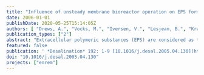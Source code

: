 ```yaml
---
title: "Influence of unsteady membrane bioreactor operation on EPS formation and filtration resistance"
date: 2006-01-01
publishDate: 2020-05-25T15:14:05Z
authors: [ "Drews, A.", "Vocks, M.", "Iversen, V.", "Lesjean, B.", "Kraume, M." ]
publication_types: ["2"]
abstract: "Extracellular polymeric substances (EPS) are considered as the major cause of membrane fouling in membranebioreactors. Recent studies have revealed a linear relationship between fouling rate (increase of filtration resistanceover time) and polysaccharide (PS) concentration [1]. Several factors like the type of wastewater, sludge loading rate, sludge age, MLSS concentration, and mechanical stress are known to influence the concentration of dissolved EPS. Also, unsteady states like intermittent feeding or shifts in the oxygen supply have been identified as additionalfactors leading to an increase in EPS formation or to a change in its fouling propensity. However, no systematicinvestigation to quantify such influences has been undertaken so far. This study is aimed at determining the influenceof discontinuous excess sludge withdrawal often applied in small decentralised plants and resulting unsteady loadingrates on EPS formation and filtration resistance. The general trend of increased fouling rate at higher PS concentrationsis confirmed but data show a larger scatter which could be due to a change in the PS structure and hence their fouling potential. The levels of dissolved oxygen and nitrate which also fluctuate more strongly in MBRs withirregular sludge wastage appear to have a profound impact on EPS uptake rate and thereby on EPS concentration."
featured: false
publication: ' *Desalination* 192: 1-9 [10.1016/j.desal.2005.04.130](https://doi.org/10.1016/j.desal.2005.04.130)'
doi: "10.1016/j.desal.2005.04.130"
projects: ["enrem"]
---
```


